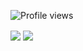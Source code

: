 <!--
**krissrex/krissrex** is a ✨ _special_ ✨ repository because its `README.md` (this file) appears on your GitHub profile.

Here are some ideas to get you started:

- 🔭 I’m currently working on ...
- 🌱 I’m currently learning ...
- 👯 I’m looking to collaborate on ...
- 🤔 I’m looking for help with ...
- 💬 Ask me about ...
- 📫 How to reach me: ...
- 😄 Pronouns: ...
- ⚡ Fun fact: ...
-->
<!-- I stole this from asmundh, thanks :) -->
![Profile views](https://gpvc.arturio.dev/krissrex)

<img align="center" src="https://github-readme-stats.vercel.app/api?username=krissrex&count_private=true&hide=stars" />
<img align="center" src="https://github-readme-stats.vercel.app/api/top-langs/?username=krissrex&layout=compact" />
